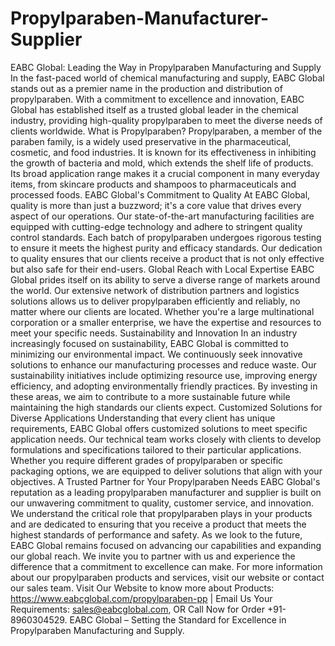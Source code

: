 # Propylparaben-Manufacturer-Supplier
EABC Global: Leading the Way in Propylparaben Manufacturing and Supply
In the fast-paced world of chemical manufacturing and supply, EABC Global stands out as a premier name in the production and distribution of propylparaben. With a commitment to excellence and innovation, EABC Global has established itself as a trusted global leader in the chemical industry, providing high-quality propylparaben to meet the diverse needs of clients worldwide.
What is Propylparaben?
Propylparaben, a member of the paraben family, is a widely used preservative in the pharmaceutical, cosmetic, and food industries. It is known for its effectiveness in inhibiting the growth of bacteria and mold, which extends the shelf life of products. Its broad application range makes it a crucial component in many everyday items, from skincare products and shampoos to pharmaceuticals and processed foods.
EABC Global's Commitment to Quality
At EABC Global, quality is more than just a buzzword; it's a core value that drives every aspect of our operations. Our state-of-the-art manufacturing facilities are equipped with cutting-edge technology and adhere to stringent quality control standards. Each batch of propylparaben undergoes rigorous testing to ensure it meets the highest purity and efficacy standards. Our dedication to quality ensures that our clients receive a product that is not only effective but also safe for their end-users.
Global Reach with Local Expertise
EABC Global prides itself on its ability to serve a diverse range of markets around the world. Our extensive network of distribution partners and logistics solutions allows us to deliver propylparaben efficiently and reliably, no matter where our clients are located. Whether you're a large multinational corporation or a smaller enterprise, we have the expertise and resources to meet your specific needs.
Sustainability and Innovation
In an industry increasingly focused on sustainability, EABC Global is committed to minimizing our environmental impact. We continuously seek innovative solutions to enhance our manufacturing processes and reduce waste. Our sustainability initiatives include optimizing resource use, improving energy efficiency, and adopting environmentally friendly practices. By investing in these areas, we aim to contribute to a more sustainable future while maintaining the high standards our clients expect.
Customized Solutions for Diverse Applications
Understanding that every client has unique requirements, EABC Global offers customized solutions to meet specific application needs. Our technical team works closely with clients to develop formulations and specifications tailored to their particular applications. Whether you require different grades of propylparaben or specific packaging options, we are equipped to deliver solutions that align with your objectives.
A Trusted Partner for Your Propylparaben Needs
EABC Global's reputation as a leading propylparaben manufacturer and supplier is built on our unwavering commitment to quality, customer service, and innovation. We understand the critical role that propylparaben plays in your products and are dedicated to ensuring that you receive a product that meets the highest standards of performance and safety.
As we look to the future, EABC Global remains focused on advancing our capabilities and expanding our global reach. We invite you to partner with us and experience the difference that a commitment to excellence can make. For more information about our propylparaben products and services, visit our website or contact our sales team.
Visit Our Website to know more about Products: https://www.eabcglobal.com/propylparaben-pp | Email Us Your Requirements: sales@eabcglobal.com, OR Call Now for Order +91-8960304529.
EABC Global – Setting the Standard for Excellence in Propylparaben Manufacturing and Supply.

